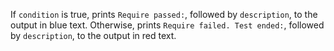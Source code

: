 If `condition` is true, prints `Require passed:`, followed by `description`, to the output in blue text. Otherwise, prints `Require failed. Test ended:`, followed by `description`, to the output in red text.